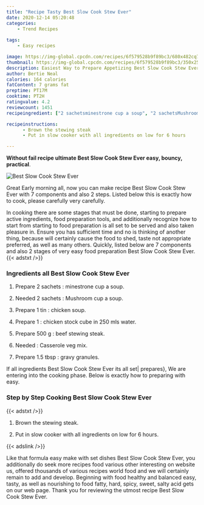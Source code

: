 ```yaml
---
title: "Recipe Tasty Best Slow Cook Stew Ever"
date: 2020-12-14 05:20:48
categories:
    - Trend Recipes
    
tags:
    - Easy recipes

image: https://img-global.cpcdn.com/recipes/6f579528b9f89bc3/680x482cq70/best-slow-cook-stew-ever-recipe-main-photo.jpg
thumbnail: https://img-global.cpcdn.com/recipes/6f579528b9f89bc3/350x250cq70/best-slow-cook-stew-ever-recipe-main-photo.jpg
description: Easiest Way to Prepare Appetizing Best Slow Cook Stew Ever with 7 ingredients and 2 stages of easy cooking.
author: Bertie Neal
calories: 164 calories
fatContent: 7 grams fat
preptime: PT17M
cooktime: PT2H
ratingvalue: 4.2
reviewcount: 1451
recipeingredient: ["2 sachetsminestrone cup a soup", "2 sachetsMushroom cup a soup", "1 tinchicken soup", "1chicken stock cube in 250 mls water", "500 gbeef stewing steak", "Casserole veg mix", "1.5 tbspgravy granules"]

recipeinstructions: 
      - Brown the stewing steak 
      - Put in slow cooker with all ingredients on low for 6 hours

---
```




**Without fail recipe ultimate Best Slow Cook Stew Ever easy, bouncy, practical**. 


![Best Slow Cook Stew Ever](https://img-global.cpcdn.com/recipes/6f579528b9f89bc3/680x482cq70/best-slow-cook-stew-ever-recipe-main-photo.jpg "Best Slow Cook Stew Ever")




Great Early morning all, now you can make recipe Best Slow Cook Stew Ever with 7 components and also 2 steps. Listed below this is exactly how to cook, please carefully very carefully.

In cooking there are some stages that must be done, starting to prepare active ingredients, food preparation tools, and additionally recognize how to start from starting to food preparation is all set to be served and also taken pleasure in. Ensure you has sufficient time and no is thinking of another thing, because will certainly cause the food to shed, taste not appropriate preferred, as well as many others. Quickly, listed below are 7 components and also 2 stages of very easy food preparation Best Slow Cook Stew Ever.
{{< adstxt />}}

### Ingredients all Best Slow Cook Stew Ever


1. Prepare 2 sachets : minestrone cup a soup.

1. Needed 2 sachets : Mushroom cup a soup.

1. Prepare 1 tin : chicken soup.

1. Prepare 1 : chicken stock cube in 250 mls water.

1. Prepare 500 g : beef stewing steak.

1. Needed  : Casserole veg mix.

1. Prepare 1.5 tbsp : gravy granules.



If all ingredients Best Slow Cook Stew Ever its all set| prepares}, We are entering into the cooking phase. Below is exactly how to preparing with easy.

### Step by Step Cooking Best Slow Cook Stew Ever

{{< adstxt />}}


1. Brown the stewing steak.



1. Put in slow cooker with all ingredients on low for 6 hours.





{{< adslink />}}

Like that formula easy make with set dishes Best Slow Cook Stew Ever, you additionally do seek more recipes food various other interesting on website us, offered thousands of various recipes world food and we will certainly remain to add and develop. Beginning with food healthy and balanced easy, tasty, as well as nourishing to food fatty, hard, spicy, sweet, salty acid gets on our web page. Thank you for reviewing the utmost recipe Best Slow Cook Stew Ever.
